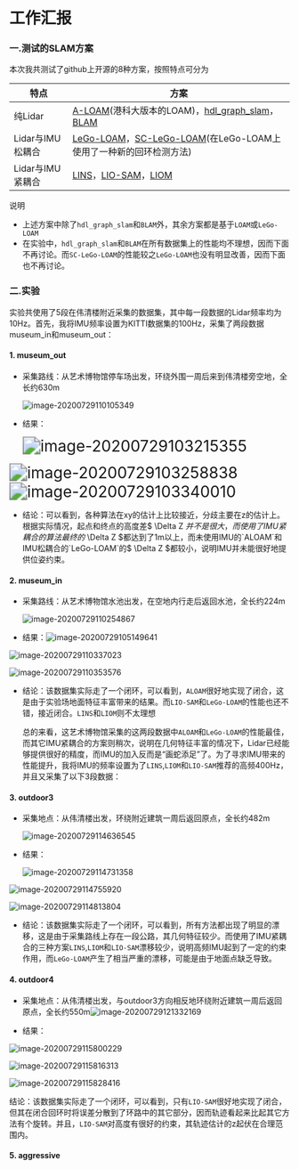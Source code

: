 # 工作汇报

### 一.测试的SLAM方案

本次我共测试了github上开源的8种方案，按照特点可分为

| 特点             | 方案                                                         |
| ---------------- | ------------------------------------------------------------ |
| 纯Lidar          | [A-LOAM](https://github.com/HKUST-Aerial-Robotics/A-LOAM)(港科大版本的LOAM)，[hdl_graph_slam](https://github.com/koide3/hdl_graph_slam)，[BLAM](https://github.com/erik-nelson/blam) |
| Lidar与IMU松耦合 | [LeGo-LOAM](https://github.com/RobustFieldAutonomyLab/LeGO-LOAM)，[SC-LeGo-LOAM](https://github.com/irapkaist/SC-LeGO-LOAM)(在LeGo-LOAM上使用了一种新的回环检测方法) |
| Lidar与IMU紧耦合 | [LINS](https://github.com/ChaoqinRobotics/LINS---LiDAR-inertial-SLAM)，[LIO-SAM](https://github.com/ChaoqinRobotics/LINS---LiDAR-inertial-SLAM)，[LIOM](https://github.com/hyye/lio-mapping) |

说明

- 上述方案中除了`hdl_graph_slam`和`BLAM`外，其余方案都是基于`LOAM`或`LeGo-LOAM`
- 在实验中，`hdl_graph_slam`和`BLAM`在所有数据集上的性能均不理想，因而下面不再讨论。而`SC-LeGo-LOAM`的性能较之`LeGo-LOAM`也没有明显改善，因而下面也不再讨论。



### 二.实验

实验共使用了5段在伟清楼附近采集的数据集，其中每一段数据的Lidar频率均为10Hz。首先，我将IMU频率设置为KITTI数据集的100Hz，采集了两段数据museum_in和museum_out：

#### 1. museum_out

- 采集路线：从艺术博物馆停车场出发，环绕外围一周后来到伟清楼旁空地，全长约630m

  ![image-20200729110105349](/home/zhangzhuo/.config/Typora/typora-user-images/image-20200729110105349.png)

- 结果：

  

  <img src="/home/zhangzhuo/.config/Typora/typora-user-images/image-20200729103215355.png" alt="image-20200729103215355" style="zoom:200%;" />

<img src="/home/zhangzhuo/.config/Typora/typora-user-images/image-20200729103258838.png" alt="image-20200729103258838" style="zoom:200%;" />

<img src="/home/zhangzhuo/.config/Typora/typora-user-images/image-20200729103340010.png" alt="image-20200729103340010" style="zoom:200%;" />

- 结论：可以看到，各种算法在xy的估计上比较接近，分歧主要在z的估计上。根据实际情况，起点和终点的高度差$ \Delta Z $并不是很大，而使用了IMU紧耦合的算法最终的$ \Delta Z $都达到了1m以上，而未使用IMU的`ALOAM`和IMU松耦合的`LeGo-LOAM`的$ \Delta Z $都较小，说明IMU并未能很好地提供位姿约束。

#### 2. museum_in

- 采集路线：从艺术博物馆水池出发，在空地内行走后返回水池，全长约224m

  ![image-20200729110254867](/home/zhangzhuo/.config/Typora/typora-user-images/image-20200729110254867.png)

- 结果：![image-20200729105149641](/home/zhangzhuo/.config/Typora/typora-user-images/image-20200729105149641.png)

![image-20200729110337023](/home/zhangzhuo/.config/Typora/typora-user-images/image-20200729110337023.png)

![image-20200729110353576](/home/zhangzhuo/.config/Typora/typora-user-images/image-20200729110353576.png)

- 结论：该数据集实际走了一个闭环，可以看到，`ALOAM`很好地实现了闭合，这是由于实验场地面特征丰富带来的结果。而`LIO-SAM`和`LeGo-LOAM`的性能也还不错，接近闭合。`LINS`和`LIOM`则不太理想

  总的来看，这艺术博物馆采集的这两段数据中`ALOAM`和`LeGo-LOAM`的性能最佳，而其它IMU紧耦合的方案则稍次，说明在几何特征丰富的情况下，Lidar已经能够提供很好的精度，而IMU的加入反而是“画蛇添足”了。为了寻求IMU带来的性能提升，我将IMU的频率设置为了`LINS`,`LIOM`和`LIO-SAM`推荐的高频400Hz，并且又采集了以下3段数据：

#### 3. outdoor3

- 采集地点：从伟清楼出发，环绕附近建筑一周后返回原点，全长约482m

  ![image-20200729114636545](/home/zhangzhuo/.config/Typora/typora-user-images/image-20200729114636545.png)

- 结果：

  ![image-20200729114731358](/home/zhangzhuo/.config/Typora/typora-user-images/image-20200729114731358.png)

![image-20200729114755920](/home/zhangzhuo/.config/Typora/typora-user-images/image-20200729114755920.png)

![image-20200729114813804](/home/zhangzhuo/.config/Typora/typora-user-images/image-20200729114813804.png)

- 结论：该数据集实际走了一个闭环，可以看到，所有方法都出现了明显的漂移，这是由于采集路线上存在一段公路，其几何特征较少。而使用了IMU紧耦合的三种方案`LINS`,`LIOM`和`LIO-SAM`漂移较少，说明高频IMU起到了一定的约束作用，而`LeGo-LOAM`产生了相当严重的漂移，可能是由于地面点缺乏导致。

#### 4. outdoor4

- 采集地点：从伟清楼出发，与outdoor3方向相反地环绕附近建筑一周后返回原点，全长约550m![image-20200729121332169](/home/zhangzhuo/.config/Typora/typora-user-images/image-20200729121332169.png)

- 结果：

![image-20200729115800229](/home/zhangzhuo/.config/Typora/typora-user-images/image-20200729115800229.png)

![image-20200729115816313](/home/zhangzhuo/.config/Typora/typora-user-images/image-20200729115816313.png)

![image-20200729115828416](/home/zhangzhuo/.config/Typora/typora-user-images/image-20200729115828416.png)

结论：该数据集实际走了一个闭环，可以看到，只有`LIO-SAM`很好地实现了闭合，但其在闭合回环时将误差分散到了环路中的其它部分，因而轨迹看起来比起其它方法有个旋转。并且，`LIO-SAM`对高度有很好的约束，其轨迹估计的z起伏在合理范围内。

#### 5. aggressive



